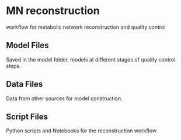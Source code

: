# MN reconstruction
workflow for metabolic network reconstruction and quality control
## Model Files
Saved in the model folder, models at different stages of quality control steps.
## Data Files
Data from other sources for model construction.
## Script Files
Python scripts and Notebooks for the reconstruction workflow.


